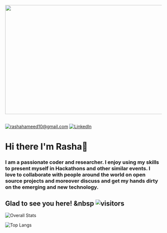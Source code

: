 <img src="https://i.ibb.co/N22QmqF/rasha-git.gif" height="350" width = "900" align="center"><br>
<br>

<a href="mailto:rashahameed10@gmail.com">![rashahameed10@gmail.com](https://img.shields.io/badge/Gmail-D14836?style=for-the-badge&logo=gmail&logoColor=white)</a>
<a href="<https://www.linkedin.com/in/rasha-472247198/>">![LinkedIn](https://img.shields.io/badge/LinkedIn-0077B5?style=for-the-badge&logo=linkedin&logoColor=white)</a>


# Hi there I'm Rasha👋



### I am a passionate coder and researcher. I enjoy using my skills to present myself in Hackathons and other similar events. I love to collaborate with people around the world on open source projects and moreover discuss and get my hands dirty on the emerging and new technology.


## Glad to see you here! &nbsp ![visitors](https://visitor-badge.glitch.me/badge?page_id=${rashafathima})  

![Overall Stats](https://github-readme-stats.vercel.app/api?username=rashafathima&count_private=true&show_icons=true&hide=contribs)
<br>

![Top Langs](https://github-readme-stats.vercel.app/api/top-langs/?username=rashafathima)

<!--
**rashafathima/rashafathima** is a ✨ _special_ ✨ repository because its `README.md` (this file) appears on your GitHub profile.

Here are some ideas to get you started:

- 🔭 I’m currently working on ...
- 🌱 I’m currently learning ...
- 👯 I’m looking to collaborate on ...
- 🤔 I’m looking for help with ...
- 💬 Ask me about ...
- 📫 How to reach me: ...
- 😄 Pronouns: ...
- ⚡ Fun fact: ...
-->
